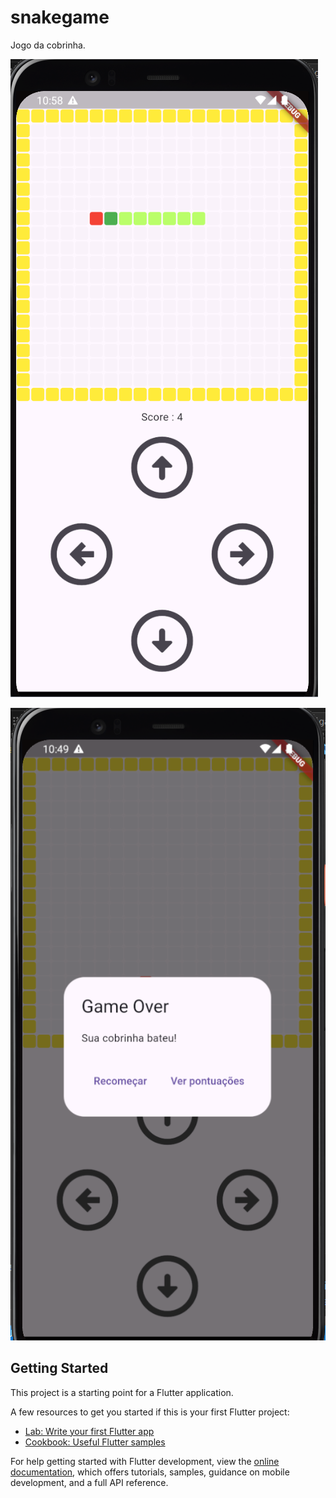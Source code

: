 # snakegame

Jogo da cobrinha.

![print do jogo atualmente](lib\img\img_readme\tela_jogo_atualizada.png)

![print do game over do jogo](lib\img\img_readme\imagem_gameOver.png)

## Getting Started

This project is a starting point for a Flutter application.

A few resources to get you started if this is your first Flutter project:

- [Lab: Write your first Flutter app](https://docs.flutter.dev/get-started/codelab)
- [Cookbook: Useful Flutter samples](https://docs.flutter.dev/cookbook)

For help getting started with Flutter development, view the
[online documentation](https://docs.flutter.dev/), which offers tutorials,
samples, guidance on mobile development, and a full API reference.
